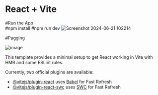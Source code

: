 # React + Vite
#Run the App
<br/>
#npm install
#npm run dev
![Screenshot 2024-06-21 102214](https://github.com/Ankitsingh0460/React-News-App/assets/101083216/6fcae8e1-414b-44b4-861e-8eff8cca81b8)

#Pagging

![image](https://github.com/Ankitsingh0460/React-News-App/assets/101083216/cbbd6be0-ec22-4772-b290-a1ba94bad2d3)



This template provides a minimal setup to get React working in Vite with HMR and some ESLint rules.

Currently, two official plugins are available:

- [@vitejs/plugin-react](https://github.com/vitejs/vite-plugin-react/blob/main/packages/plugin-react/README.md) uses [Babel](https://babeljs.io/) for Fast Refresh
- [@vitejs/plugin-react-swc](https://github.com/vitejs/vite-plugin-react-swc) uses [SWC](https://swc.rs/) for Fast Refresh
